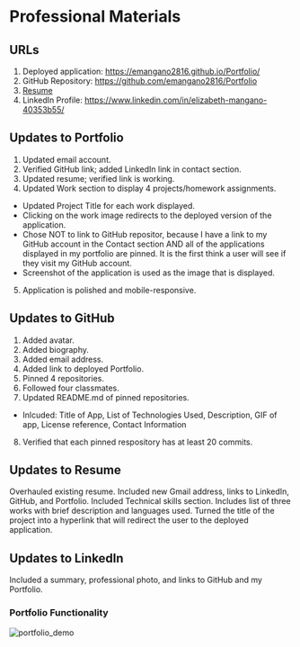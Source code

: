 # Professional Materials

## URLs
1. Deployed application: https://emangano2816.github.io/Portfolio/
2. GitHub Repository: https://github.com/emangano2816/Portfolio
3. [Resume](./assets/documents/Resume_Mangano_Elizabeth_20210620.pdf)
4. LinkedIn Profile: https://www.linkedin.com/in/elizabeth-mangano-40353b55/

## Updates to Portfolio
1. Updated email account.
2. Verified GitHub link; added LinkedIn link in contact section.
3. Updated resume; verified link is working.
4. Updated Work section to display 4 projects/homework assignments.
  * Updated Project Title for each work displayed.
  * Clicking on the work image redirects to the deployed version of the application.
  * Chose NOT to link to GitHub repositor, because I have a link to my GitHub account in the Contact section AND all of the applications displayed in my portfolio are pinned.  It is the first think a user will see if they visit my GitHub account.
  * Screenshot of the application is used as the image that is displayed.
5. Application is polished and mobile-responsive.

## Updates to GitHub
1. Added avatar.
2. Added biography.
3. Added email address.
4. Added link to deployed Portfolio.
5. Pinned 4 repositories.
6. Followed four classmates.
7. Updated README.md of pinned repositories.
  * Inlcuded: Title of App, List of Technologies Used, Description, GIF of app, License reference, Contact Information
8. Verified that each pinned respository has at least 20 commits.

## Updates to Resume
Overhauled existing resume.  Included new Gmail address, links to LinkedIn, GitHub, and Portfolio.  Included Technical skills section.  Includes list of three works with brief description and languages used.  Turned the title of the project into a hyperlink that will redirect the user to the deployed application.

## Updates to LinkedIn
Included a summary, professional photo, and links to GitHub and my Portfolio.

### Portfolio Functionality
![portfolio_demo](https://user-images.githubusercontent.com/79860046/117034965-d2389d00-acd1-11eb-8317-6cfca300fd12.gif)
